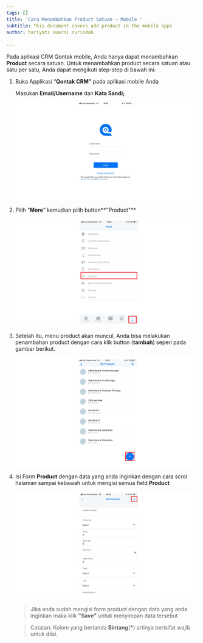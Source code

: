 ```yaml
---
tags: []
title: 'Cara Menambahkan Product Satuan – Mobile '
subtitle: This document covers add product in the mobile apps
author: hariyati suarni nurindah

---
```

Pada aplikasi CRM Qontak mobile, Anda hanya dapat menambahkan **Product** secara satuan. Untuk menambahkan product  secara satuan atau satu per satu, Anda dapat mengikuti step-step di bawah ini:

1. Buka Applikasi “**Qontak CRM”** pada aplikasi mobile Anda

   Masukan **Email/Username** dan **Kata Sandi;**

   ![](/uploads/kontakmobile.PNG)
2. Pilih  “**More**” kemudian pilih button**"Product"**

   ![](/uploads/produkmobileedit1.PNG)
3. Setelah itu, menu product akan muncul, Anda bisa melakukan penambahan product dengan cara klik button (**tambah**) seperi pada gambar berikut.

   ![](/uploads/produkmobiletambah1.PNG)
4. Isi Form **Product** dengan data yang anda inginkan dengan cara scrol halaman sampai kebawah untuk mengisi semua field **Product**

   ![](/uploads/produkmobiletambah2.PNG)

   > Jika anda sudah mengisi form product dengan data yang anda inginkan maka klik **"Save"** untuk menyimpan data tersebut

   > Catatan: Kolom yang bertanda **Bintang**(__*__) artinya berisifat wajib untuk diisi.